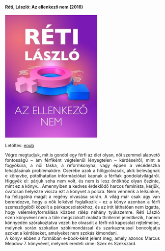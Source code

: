 #### <a name="id_1703">Réti, László: Az ellenkező nem (2016)</a>
<img src="https://github.com/BercziSandor/calibre_lib/raw/main/Reti%2C%20Laszlo/Az%20ellenkezo%20nem%20%281703%29/cover.jpg" alt="cover" width="300"/>

Letöltés: [epub](https://github.com/BercziSandor/calibre_lib/raw/main/Reti%2C%20Laszlo/Az%20ellenkezo%20nem%20%281703%29/Az%20ellenkezo%20nem%20-%20Reti%2C%20Laszlo.epub)
<div>
<p align="justify">Végre ​megtudjuk, mit is gondol egy férfi az élet olyan, női szemmel alapvető fontosságú – ám férfiként végtelenül lényegtelen – kérdéseiről, mint a fogyókúra, a női táska, a reformkonyha, vagy éppen a vécédeszka lehajtásának problémaköre. Cserébe azok a hölgyolvasók, akik belevágnak e könyvbe, pótolhatatlan információkat kapnak a férfiak gondolatvilágáról. Higgyék el: párjuk soha nem volt, és nem is lesz önökhöz olyan őszinte, mint ez a könyv… Amennyiben a kedves érdeklődő harcos feminista, kérjük, óvatosan helyezze vissza ezt a könyvet a polcra. Nem vennénk a lelkünkre, ha felizgatná magát a regény olvasása során. A világ már csak úgy van berendezve, hogy a nők lelkével foglalkozik – ez a könyv azonban a férfi szemszögéből közelít a párkapcsolatokhoz, és az írót láthatóan nem izgatta, hogy véleményformálása közben rálép néhány tyúkszemre. Réti László ezen könyvével nem a tőle megszokott realista thrillerrel jelentkezik, hanem könnyedén szórakoztatva vezeti be olvasóit a férfi-nő kapcsolat rejtelmeibe, melynek során szokatlan szókimondással és szarkazmussal boncolgatja azokat a kérdéseket, amelyeket nem szokás kimondani.<br>A könyv ebben a formában e-book-ként jelent meg, amely azonos Marcus Meadow 7. könyvével, melynek eredeti címe: Szex és Szekszárd.</p></div>

